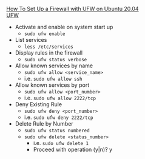[How To Set Up a Firewall with UFW on Ubuntu 20.04](https://www.digitalocean.com/community/tutorials/how-to-set-up-a-firewall-with-ufw-on-ubuntu-20-04)<br />
[UFW](https://help.ubuntu.com/community/UFW)<br />

* Activate and enable on system start up
  * `sudo ufw enable` 
* List services
  * `less /etc/services`
* Display rules in the firewall
  * `sudo ufw status verbose`
* Allow known services by name
  * `sudo ufw allow <service_name>`
  * i.e. `sudo ufw allow ssh`
* Allow known services by port
  * `sudo ufw allow <port_number>`
  * i.e. `sudo ufw allow 2222/tcp`
* Deny Existing Rule
  * `sudo ufw deny <port_number>`
  * i.e. `sudo ufw deny 2222/tcp`
* Delete Rule by Number
  * `sudo ufw status numbered`
  * `sudo ufw delete <status_number>`
    * i.e. `sudo ufw delete 1`
    * Proceed with operation (y|n)? y
